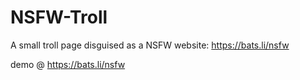 # NSFW-Troll
A small troll page disguised as a NSFW website: https://bats.li/nsfw

demo @ https://bats.li/nsfw

